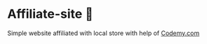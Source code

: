 # Affiliate-site :money_mouth_face:             
Simple website affiliated with local store
 with help of <a href="http://johnelder.com/">Codemy.com</a>
